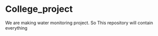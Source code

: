 # College_project
We are making water monitoring project. So This repository will contain everything
